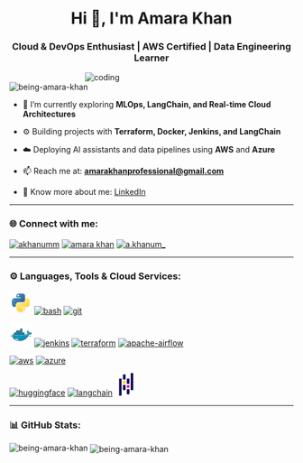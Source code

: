 <h1 align="center">Hi 👋, I'm Amara Khan</h1>
<h3 align="center">Cloud & DevOps Enthusiast | AWS Certified | Data Engineering Learner</h3>

<img align="right" alt="coding" width="370" src="https://66.media.tumblr.com/tumblr_m9worzpyKn1rfjowdo1_500.gif">

<p align="left"> <img src="https://komarev.com/ghpvc/?username=being-amara-khan&label=Profile%20views&color=0e75b6&style=flat" alt="being-amara-khan" /> </p>

- 🌱 I’m currently exploring **MLOps, LangChain, and Real-time Cloud Architectures**

- ⚙️ Building projects with **Terraform, Docker, Jenkins, and LangChain**

- ☁️ Deploying AI assistants and data pipelines using **AWS** and **Azure**

- 📫 Reach me at: **amarakhanprofessional@gmail.com**

- 📄 Know more about me: [LinkedIn](https://www.linkedin.com/in/amara-khanpro)

---

<h3 align="left">🌐 Connect with me:</h3>
<p align="left">
<a href="https://twitter.com/akhanumm" target="blank"><img align="center" src="https://raw.githubusercontent.com/rahuldkjain/github-profile-readme-generator/master/src/images/icons/Social/twitter.svg" alt="akhanumm" height="30" width="40" /></a>
<a href="https://www.linkedin.com/in/amara-khanpro" target="blank"><img align="center" src="https://raw.githubusercontent.com/rahuldkjain/github-profile-readme-generator/master/src/images/icons/Social/linked-in-alt.svg" alt="amara khan" height="30" width="40" /></a>
<a href="https://instagram.com/a.khanum_" target="blank"><img align="center" src="https://raw.githubusercontent.com/rahuldkjain/github-profile-readme-generator/master/src/images/icons/Social/instagram.svg" alt="a.khanum_" height="30" width="40" /></a>
</p>

---

<h3 align="left">⚙️ Languages, Tools & Cloud Services:</h3>
<p align="left">
  <!-- Programming & Scripting -->
  <a href="https://www.python.org" target="_blank"><img src="https://raw.githubusercontent.com/devicons/devicon/master/icons/python/python-original.svg" alt="python" width="40" height="40"/></a>
  <a href="https://www.gnu.org/software/bash/" target="_blank"><img src="https://www.vectorlogo.zone/logos/gnu_bash/gnu_bash-icon.svg" alt="bash" width="40" height="40"/></a>
  <a href="https://git-scm.com/" target="_blank"><img src="https://www.vectorlogo.zone/logos/git-scm/git-scm-icon.svg" alt="git" width="40" height="40"/></a>

  <!-- DevOps & Infra -->
  <a href="https://www.docker.com/" target="_blank"><img src="https://raw.githubusercontent.com/devicons/devicon/master/icons/docker/docker-original.svg" alt="docker" width="40" height="40"/></a>
  <a href="https://www.jenkins.io/" target="_blank"><img src="https://www.vectorlogo.zone/logos/jenkins/jenkins-icon.svg" alt="jenkins" width="40" height="40"/></a>
  <a href="https://www.terraform.io/" target="_blank"><img src="https://www.vectorlogo.zone/logos/hashicorp_terraform/hashicorp_terraform-icon.svg" alt="terraform" width="40" height="40"/></a>
  <a href="https://airflow.apache.org/" target="_blank"><img src="https://upload.wikimedia.org/wikipedia/commons/d/de/AirflowLogo.png" alt="apache-airflow" width="40" height="40"/></a>

  <!-- Cloud Platforms -->
  <a href="https://aws.amazon.com/" target="_blank"><img src="https://www.vectorlogo.zone/logos/amazon_aws/amazon_aws-icon.svg" alt="aws" width="40" height="40"/></a>
  <a href="https://learn.microsoft.com/en-us/azure/" target="_blank"><img src="https://www.vectorlogo.zone/logos/microsoft_azure/microsoft_azure-icon.svg" alt="azure" width="40" height="40"/></a>

 

  <!-- AI & Data Engineering -->
  <a href="https://huggingface.co/" target="_blank"><img src="https://huggingface.co/front/assets/huggingface_logo-noborder.svg" alt="huggingface" width="40" height="40"/></a>
  <a href="https://www.langchain.com/" target="_blank"><img src="https://avatars.githubusercontent.com/u/139895814?s=200&v=4" alt="langchain" width="40" height="40"/></a>
  <a href="https://pandas.pydata.org/" target="_blank"><img src="https://raw.githubusercontent.com/devicons/devicon/master/icons/pandas/pandas-original.svg" alt="pandas" width="40" height="40"/></a>
</p>

---

<h3 align="left">📊 GitHub Stats:</h3>

<p><img align="left" src="https://github-readme-stats.vercel.app/api/top-langs?username=being-amara-khan&show_icons=true&locale=en&layout=compact" alt="being-amara-khan" /></p>

<p>&nbsp;<img align="center" src="https://github-readme-stats.vercel.app/api?username=being-amara-khan&show_icons=true&locale=en" alt="being-amara-khan" /></p>

